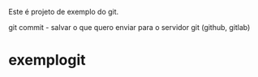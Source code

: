 Este é projeto de exemplo do git.

git commit - salvar o que quero enviar para o servidor git (github, gitlab)


# exemplogit
